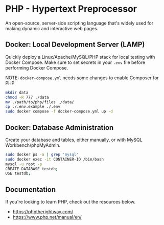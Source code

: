 # PHP - Hypertext Preprocessor

An open-source, server-side scripting language that's widely used for making dynamic and interactive web pages.

## Docker: Local Development Server (LAMP)

Quickly deploy a Linux/Apache/MySQL/PHP stack for local testing with Docker Compose. Make sure to set secrets in your `.env` file before performing Docker Compose.

NOTE: `docker-compose.yml` needs some changes to enable Composer for PHP

```bash
mkdir data
chmod -R 777 ./data
mv ./path/to/php/files ./data/
cp ./.env.example ./.env
sudo docker compose -f docker-compose.yml up -d
```

## Docker: Database Administration

Create your database and tables, either manually, or with MySQL Workbench/phpMyAdmin.

```bash
sudo docker ps -a | grep 'mysql'
sudo docker exec -it CONTAINER-ID /bin/bash
mysql -u root -p
CREATE DATABASE testdb;
USE testdb;
```

## Documentation

If you're looking to learn PHP, check out the resources below.

* https://phptherightway.com/
* https://www.php.net/manual/en/
